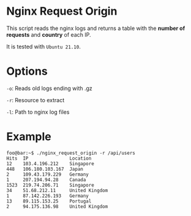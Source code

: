 # Nginx Request Origin
This script reads the nginx logs and returns a table with the __number of requests__ and __country__ of each IP.

It is tested with `Ubuntu 21.10`.

# Options
`-o`: Reads old logs ending with .gz

`-r`: Resource to extract

`-l`: Path to nginx log files

# Example
```console
foo@bar:~$ ./nginx_request_origin -r /api/users
Hits  IP               Location
12    103.4.196.212    Singapore
448   106.180.103.167  Japan
2     109.43.179.229   Germany
1     207.194.94.28    Canada
1523  219.74.206.71    Singapore
34    51.68.212.11     United Kingdom
1     87.142.226.193   Germany
13    89.115.153.25    Portugal
2     94.175.136.98    United Kingdom
```
